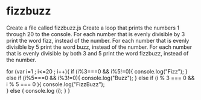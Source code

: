 # fizzbuzz
<!-- javascript practice -->
Create a file called fizzbuzz.js
Create a loop that prints the numbers 1 through 20 to the console.
For each number that is evenly divisible by 3 print the word fizz, instead of the number.
For each number that is evenly divisible by 5 print the word buzz, instead of the number.
For each number that is evenly divisible by both 3 and 5 print the word fizzbuzz, instead of the number.

<!-- correct result -->
for (var i=1 ; i<=20 ; i++){
    if (i%3===0 && i%5!=0){
        console.log("Fizz");
    } else if (i%5===0 && i%3!=0){
        console.log("Buzz");
    } else if (i % 3 === 0 && i % 5 === 0 ){
        console.log("FizzBuzz");    
    } else {
        console.log (i);
    }
}
